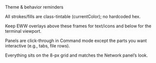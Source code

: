 Theme & behavior reminders

All strokes/fills are class-tintable (currentColor); no hardcoded hex.

Keep EWW overlays above these frames for text/icons and below for the terminal viewport.

Panels are click-through in Command mode except the parts you want interactive (e.g., tabs, file rows).

Everything sits on the 8-px grid and matches the Network panel’s look.